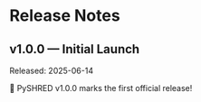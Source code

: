 # Release Notes

## v1.0.0 — Initial Launch

Released: 2025-06-14

🎉 PySHRED v1.0.0 marks the first official release!
